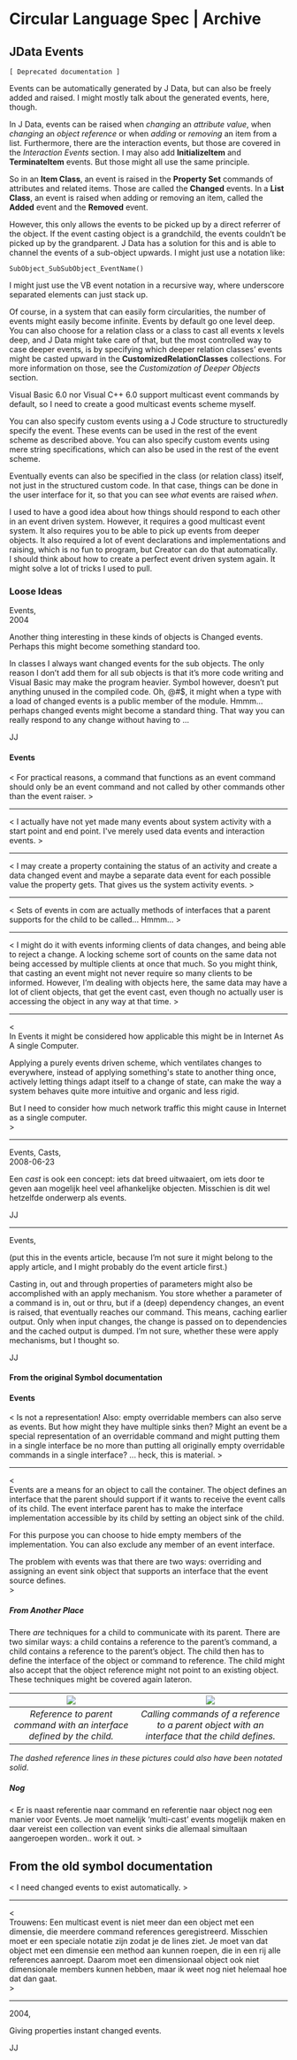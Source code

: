 ﻿Circular Language Spec | Archive
================================

JData Events
------------

`[ Deprecated documentation ]`

Events can be automatically generated by J Data, but can also be freely added and raised. I might mostly talk about the generated events, here, though.

In J Data, events can be raised when *changing* an *attribute value*, when *changing* an *object reference* or when *adding* or *removing* an item from a list. Furthermore, there are the interaction events, but those are covered in the *Interaction Events* section. I may also add __InitializeItem__ and __TerminateItem__ events. But those might all use the same principle.

So in an __Item Class__, an event is raised in the __Property Set__ commands of attributes and related items. Those are called the __Changed__ events. In a __List Class__, an event is raised when adding or removing an item, called the __Added__ event and the __Removed__ event.

However, this only allows the events to be picked up by a direct referrer of the object. If the event casting object is a grandchild, the events couldn’t be picked up by the grandparent. J Data has a solution for this and is able to channel the events of a sub-object upwards. I might just use a notation like:

```
SubObject_SubSubObject_EventName()
```

I might just use the VB event notation in a recursive way, where underscore separated elements can just stack up.

Of course, in a system that can easily form circularities, the number of events might easily become infinite. Events by default go one level deep. You can also choose for a relation class or a class to cast all events x levels deep, and J Data might take care of that, but the most controlled way to case deeper events, is by specifying which deeper relation classes’ events might be casted upward in the __CustomizedRelationClasses__ collections. For more information on those, see the *Customization of Deeper Objects* section.

Visual Basic 6.0 nor Visual C++ 6.0 support multicast event commands by default, so I need to create a good multicast events scheme myself.

You can also specify custom events using a J Code structure to structuredly specify the event. These events can be used in the rest of the event scheme as described above. You can also specify custom events using mere string specifications, which can also be used in the rest of the event scheme.

Eventually events can also be specified in the class (or relation class) itself, not just in the structured custom code. In that case, things can be done in the user interface for it, so that you can see *what* events are raised *when*.

I used to have a good idea about how things should respond to each other in an event driven system. However, it requires a good multicast event system. It also requires you to be able to pick up events from deeper objects. It also required a lot of event declarations and implementations and raising, which is no fun to program, but Creator can do that automatically.  
I should think about how to create a perfect event driven system again. It might solve a lot of tricks I used to pull.

### Loose Ideas

Events,  
2004

Another thing interesting in these kinds of objects is Changed events. Perhaps this might become something standard too.

In classes I always want changed events for the sub objects. The only reason I don’t add them for all sub objects is that it’s more code writing and Visual Basic may make the program heavier. Symbol however, doesn’t put anything unused in the compiled code. Oh, @#$, it might when a type with a load of changed events is a public member of the module. Hmmm... perhaps changed events might become a standard thing. That way you can really respond to any change without having to ...

JJ

#### Events

< For practical reasons, a command that functions as an event command should only be an event command and not called by other commands other than the event raiser. >

-----

< I actually have not yet made many events about system activity with a start point and end point. I've merely used data events and interaction events. >

-----

< I may create a property containing the status of an activity and create a data changed event and maybe a separate data event for each possible value the property gets. That gives us the system activity events. >

-----

< Sets of events in com are actually methods of interfaces that a parent supports for the child to be called... Hmmm... >

-----

< I might do it with events informing clients of data changes, and being able to reject a change. A locking scheme sort of counts on the same data not being accessed by multiple clients at once that much. So you might think, that casting an event might not never require so many clients to be informed. However, I’m dealing with objects here, the same data may have a lot of client objects, that get the event cast, even though no actually user is accessing the object in any way at that time. >

-----

<  
In Events it might be considered how applicable this might be in Internet As A single Computer.

Applying a purely events driven scheme, which ventilates changes to everywhere, instead of applying something's state to another thing once, actively letting things adapt itself to a change of state, can make the way a system behaves quite more intuitive and organic and less rigid.

But I need to consider how much network traffic this might cause in Internet as a single computer.  
\>

-----

Events, Casts,  
2008-06-23

Een *cast* is ook een concept: iets dat breed uitwaaiert, om iets door te geven aan mogelijk heel veel afhankelijke objecten.
Misschien is dit wel hetzelfde onderwerp als events.

JJ

-----

Events,

(put this in the events article, because I’m not sure it might belong to the apply article, and I might probably do the event article first.)

Casting in, out and through properties of parameters might also be accomplished with an apply mechanism. You store whether a parameter of a command is in, out or thru, but if a (deep) dependency changes, an event is raised, that eventually reaches our command. This means, caching earlier output. Only when input changes, the change is passed on to dependencies and the cached output is dumped. I’m not sure, whether these were apply mechanisms, but I thought so.

JJ

#### From the original Symbol documentation

#### Events

< Is not a representation! Also: empty overridable members can also serve as events. But how might they have multiple sinks then? Might an event be a special representation of an overridable command and might putting them in a single interface be no more than putting all originally empty overridable commands in a single interface? ... heck, this is material. >

-----

<  
Events are a means for an object to call the container. The object defines an interface that the parent should support if it wants to receive the event calls of its child. The event interface parent has to make the interface implementation accessible by its child by setting an object sink of the child.

For this purpose you can choose to hide empty members of the implementation. You can also exclude any member of an event interface.

The problem with events was that there are two ways: overriding and assigning an event sink object that supports an interface that the event source defines.  
\>

##### From Another Place

There *are* techniques for a child to communicate with its parent. There are two similar ways: a child contains a reference to the parent’s command, a child contains a reference to the parent’s object. The child then has to define the interface of the object or command to reference. The child might also accept that the object reference might not point to an existing object. These techniques might be covered again lateron.

| ![](images/2009-08-31%20XX%20%200.1%20JData,%20Events.001.png) | ![](images/2009-08-31%20XX%20%200.1%20JData,%20Events.002.png) |
|:---:|:---:|
|*Reference to parent command with an interface defined by the child.*|*Calling commands of a reference to a parent object with an interface that the child defines.*|

*The dashed reference lines in these pictures could also have been notated solid.*

##### Nog

< Er is naast referentie naar command en referentie naar object nog een manier voor Events. Je moet namelijk ‘multi-cast’ events mogelijk maken en daar vereist een collection van event sinks die allemaal simultaan aangeroepen worden.. work it out. >


From the old symbol documentation
---------------------------------

< I need changed events to exist automatically. >

-----

<  
Trouwens: Een multicast event is niet meer dan een object met een dimensie, die meerdere command references geregistreerd. Misschien moet er een speciale notatie zijn zodat je de lines ziet. Je moet van dat object met een dimensie een method aan kunnen roepen, die in een rij alle references aanroept. Daarom moet een dimensionaal object ook niet dimensionale members kunnen hebben, maar ik weet nog niet helemaal hoe dat dan gaat.  
\>

-----

2004,

Giving properties instant changed events.

JJ
